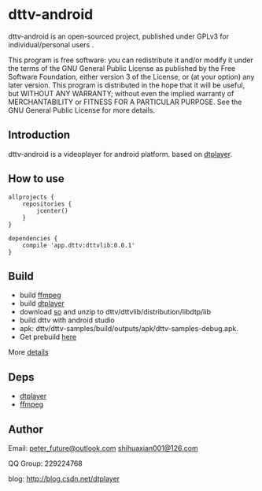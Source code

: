 # dttv-android

dttv-android is an open-sourced project, published under GPLv3 for individual/personal users .

This program is free software: you can redistribute it and/or modify it under the terms of the GNU General Public License as published by the Free Software Foundation, either version 3 of the License, or (at your option) any later version. This program is distributed in the hope that it will be useful, but WITHOUT ANY WARRANTY; without even the implied warranty of MERCHANTABILITY or FITNESS FOR A PARTICULAR PURPOSE. See the GNU General Public License for more details.

## Introduction

dttv-android is a videoplayer for android platform.
based on [dtplayer](https://github.com/peterfuture/dtplayer_c).

## How to use
```
allprojects {
    repositories {
        jcenter()
    }
}

dependencies {
    compile 'app.dttv:dttvlib:0.0.1'
}
```

## Build

>
* build [ffmpeg](https://github.com/peterfuture/ffmpeg_android)
* build [dtplayer](https://github.com/peterfuture/dtplayer_c)
* download [so](https://sourceforge.net/projects/dttv/files/dttv-samples-debug.apk/download) and unzip to dttv/dttvlib/distribution/libdtp/lib
* build dttv with android studio
* apk: dttv/dttv-samples/build/outputs/apk/dttv-samples-debug.apk.
* Get prebuild [here](https://sourceforge.net/projects/dttv/files/dttv-samples-debug.apk/download)

More [details](https://github.com/peterfuture/dttv-android/wiki/2-%E7%BC%96%E8%AF%91dttv-android)


## Deps

>
* [dtplayer](https://github.com/peterfuture/dtplayer_c)
* [ffmpeg](https://github.com/peterfuture/ffmpeg_android)


## Author

>
Email: peter_future@outlook.com  shihuaxian001@126.com
>
QQ Group: 229224768
>
blog: http://blog.csdn.net/dtplayer
